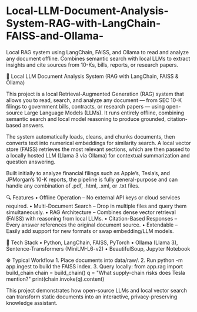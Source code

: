 # Local-LLM-Document-Analysis-System-RAG-with-LangChain-FAISS-and-Ollama-
Local RAG system using LangChain, FAISS, and Ollama to read and analyze any document offline. Combines semantic search with local LLMs to extract insights and cite sources from 10-Ks, bills, reports, or research papers.


🧠 Local LLM Document Analysis System (RAG with LangChain, FAISS & Ollama)

This project is a local Retrieval-Augmented Generation (RAG) system that allows you to read, search, and analyze any document — from SEC 10-K filings to government bills, contracts, or research papers — using open-source Large Language Models (LLMs).
It runs entirely offline, combining semantic search and local model reasoning to produce grounded, citation-based answers.

The system automatically loads, cleans, and chunks documents, then converts text into numerical embeddings for similarity search. A local vector store (FAISS) retrieves the most relevant sections, which are then passed to a locally hosted LLM (Llama 3 via Ollama) for contextual summarization and question answering.

Built initially to analyze financial filings such as Apple’s, Tesla’s, and JPMorgan’s 10-K reports, the pipeline is fully general-purpose and can handle any combination of .pdf, .html, .xml, or .txt files.

🔍 Features
	•	Offline Operation – No external API keys or cloud services required.
	•	Multi-Document Search – Drop in multiple files and query them simultaneously.
	•	RAG Architecture – Combines dense vector retrieval (FAISS) with reasoning from local LLMs.
	•	Citation-Based Responses – Every answer references the original document source.
	•	Extendable – Easily add support for new formats or swap embedding/LLM models.

🧩 Tech Stack
	•	Python, LangChain, FAISS, PyTorch
	•	Ollama (Llama 3), Sentence-Transformers (MiniLM-L6-v2)
	•	BeautifulSoup, Jupyter Notebook

⚙️ Typical Workflow
	1.	Place documents into data/raw/.
	2.	Run python -m app.ingest to build the FAISS index.
	3.	Query locally:
    from app.rag import build_chain
    chain = build_chain()
    q = "What supply-chain risks does Tesla mention?"
    print(chain.invoke(q).content)

This project demonstrates how open-source LLMs and local vector search can transform static documents into an interactive, privacy-preserving knowledge assistant.
